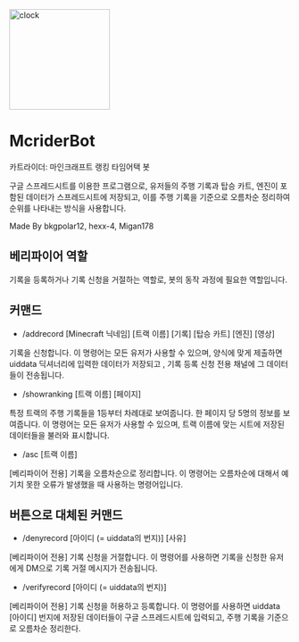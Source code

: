 <img width="180" height="180" alt="clock" src="https://github.com/user-attachments/assets/436dcff9-bd5d-49f5-a6d9-b5df92a73d27" />


# McriderBot
카트라이더: 마인크래프트 랭킹 타임어택 봇

구글 스프레드시트를 이용한 프로그램으로, 유저들의 주행 기록과 탑승 카트, 엔진이 포함된 데이터가 스프레드시트에 저장되고, 이를 주행 기록을 기준으로 오름차순 정리하여 순위를 나타내는 방식을 사용합니다.

Made By bkgpolar12, hexx-4, Migan178

## 베리파이어 역할
기록을 등록하거나 기록 신청을 거절하는 역할로, 봇의 동작 과정에 필요한 역할입니다.

## 커맨드
+ /addrecord [Minecraft 닉네임] [트랙 이름] [기록] [탑승 카트] [엔진] [영상]

기록을 신청합니다.
이 명령어는 모든 유저가 사용할 수 있으며, 양식에 맞게 제출하면 uiddata 딕셔너리에 입력한 데이터가 저장되고 , 기록 등록 신청 전용 채널에 그 데이터들이 전송됩니다.

+ /showranking [트랙 이름] [페이지]

특정 트랙의 주행 기록들을 1등부터 차례대로 보여줍니다.
한 페이지 당 5명의 정보를 보여줍니다.
이 명령어는 모든 유저가 사용할 수 있으며, 트랙 이름에 맞는 시트에 저장된 데이터들을 불러와 표시합니다.

+ /asc [트랙 이름]

[베리파이어 전용] 기록을 오름차순으로 정리합니다.
이 명령어는 오름차순에 대해서 예기치 못한 오류가 발생했을 때 사용하는 명령어입니다.



## 버튼으로 대체된 커맨드
+ /denyrecord [아이디 (= uiddata의 번지)] [사유]

[베리파이어 전용] 기록 신청을 거절합니다.
이 명령어를 사용하면 기록을 신청한 유저에게 DM으로 기록 거절 메시지가 전송됩니다.

+ /verifyrecord [아이디 (= uiddata의 번지)]

[베리파이어 전용] 기록 신청을 허용하고 등록합니다.
이 명령어를 사용하면 uiddata [아이디] 번지에 저장된 데이터들이 구글 스프레드시트에 입력되고, 주행 기록을 기준으로 오름차순 정리한다.
